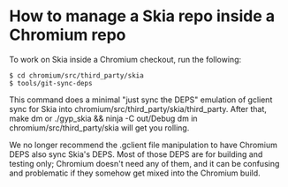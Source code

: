 How to manage a Skia repo inside a Chromium repo
================================================

To work on Skia inside a Chromium checkout, run the following:

~~~~
$ cd chromium/src/third_party/skia
$ tools/git-sync-deps
~~~~

This command does a minimal "just sync the DEPS" emulation of gclient sync for
Skia into chromium/src/third_party/skia/third_party.  After that, make dm or
./gyp_skia && ninja -C out/Debug dm in chromium/src/third_party/skia will get
you rolling.

We no longer recommend the .gclient file manipulation to have Chromium DEPS also
sync Skia's DEPS.  Most of those DEPS are for building and testing only;
Chromium doesn't need any of them, and it can be confusing and problematic if
they somehow get mixed into the Chromium build.
